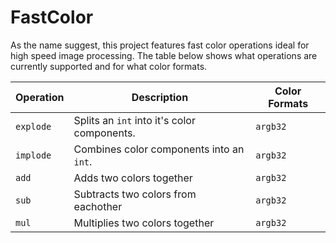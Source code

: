 # FastColor
As the name suggest, this project features fast color operations ideal for high speed image processing. The table below 
shows what operations are currently supported and for what color formats.

| Operation | Description                                 | Color Formats |
| --------- | ------------------------------------------- | ------------- |
| `explode` | Splits an `int` into it's color components. | `argb32`      |
| `implode` | Combines color components into an `int`.    | `argb32`      |
| `add`     | Adds two colors together                    | `argb32`      |
| `sub`     | Subtracts two colors from eachother         | `argb32`      |
| `mul`     | Multiplies two colors together              | `argb32`      |
